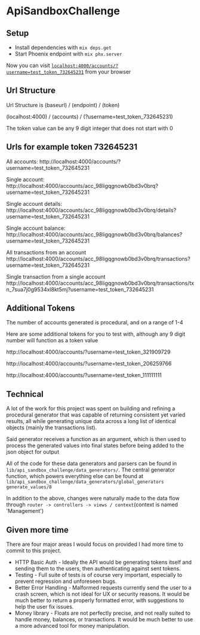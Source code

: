 # ApiSandboxChallenge

## Setup
  * Install dependencies with `mix deps.get`
  * Start Phoenix endpoint with `mix phx.server`

Now you can visit [`localhost:4000/accounts/?username=test_token_732645231`](http://localhost:4000/accounts/?username=test_token_732645231) from your browser

## Url Structure

Url Structure is (baseurl) / (endpoint) / (token)

(localhost:4000) / (accounts) / (?username=test_token_732645231)

The token value can be any 9 digit integer that does not start with 0

## Urls for example token 732645231

All accounts:
http://localhost:4000/accounts/?username=test_token_732645231

Single account:
http://localhost:4000/accounts/acc_98ligqgnowb0bd3v0brq?username=test_token_732645231

Single account details:
http://localhost:4000/accounts/acc_98ligqgnowb0bd3v0brq/details?username=test_token_732645231

Single account balance:
http://localhost:4000/accounts/acc_98ligqgnowb0bd3v0brq/balances?username=test_token_732645231

All transactions from an account
http://localhost:4000/accounts/acc_98ligqgnowb0bd3v0brq/transactions?username=test_token_732645231

Single transaction from a single account
http://localhost:4000/accounts/acc_98ligqgnowb0bd3v0brq/transactions/txn_7sua7j0g9534xl8kt5mj?username=test_token_732645231


## Additional Tokens

The number of accounts generated is procedural, and on a range of 1-4

Here are some additional tokens for you to test with, although any 9 digit number will function as a token value

http://localhost:4000/accounts/?username=test_token_321909729

http://localhost:4000/accounts/?username=test_token_206259766

http://localhost:4000/accounts/?username=test_token_111111111


## Technical

A lot of the work for this project was spent on building and refining a procedural generator that was capable of returning consistent yet varied results, all while generating unique data across a long list of identical objects (mainly the transactions list).

Said generator receives a function as an argument, which is then used to process the generated values into final states before being added to the json object for output

All of the code for these data generators and parsers can be found in ```lib/api_sandbox_challenge/data_generators/```. The central generator function, which powers everything else can be found at ```lib/api_sandbox_challenge/data_generators/global_generators generate_values/8```

In addition to the above, changes were naturally made to the data flow through ```router -> controllers -> views / context```(context is named 'Management')

## Given more time

There are four major areas I would focus on provided I had more time to commit to this project. 
 - HTTP Basic Auth - Ideally the API would be generating tokens itself and sending them to the users, then authenticating against sent tokens.
 - Testing - Full suite of tests is of course very important, especially to prevent regression and unforeseen bugs.
 - Better Error Handling - Malformed requests currently send the user to a crash screen, which is not ideal for UX or security reasons. It would be much better to return a properly formatted error, with suggestions to help the user fix issues.
 - Money library - Floats are not perfectly precise, and not really suited to handle money, balances, or transactions. It would be much better to use a more advanced tool for money manipulation.


